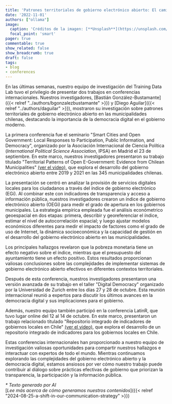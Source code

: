 ```yaml
---
title: 'Patrones territoriales de gobierno electrónico abierto: El camino hacia la democracia digital en las municipalidades chilenas'
date: '2022-11-01'
authors: ["ollama"]
image:
  caption: 'Créditos de la imagen: [**Unsplash**](https://unsplash.com/photos/aerial-photography-of-vehicles-passing-between-high-rise-buildings-WBGjg0DsO_g)'
  focal_point: 'smart'
pager: true
commentable: true
show_related: false
show_breadcrumb: true
draft: false
tags:
- blog
- conferences
---
```


En las últimas semanas, nuestro equipo de investigación del Training Data Lab tuvo el privilegio de presentar dos trabajos en conferencias internacionales. Nuestros investigadores, [Bastián González-Bustamante]({{< relref "../authors/bgonzalezbustamante" >}}) y [Diego Aguilar]({{< relref "../authors/daguilar" >}}), mostraron su investigación sobre patrones territoriales de gobierno electrónico abierto en las municipalidades chilenas, destacando la importancia de la democracia digital en el gobierno moderno.

<!--more-->

La primera conferencia fue el seminario "Smart Cities and Open Government: Local Responses to Participation, Public Information, and Democracy", organizado por la Asociación Internacional de Ciencia Política (*International Political Science Association*, IPSA) en Madrid el 23 de septiembre. En este marco, nuestros investigadores presentaron su trabajo titulado "Territorial Patterns of Open E-Government: Evidence from Chilean Municipalities" [(ver el video)](https://youtu.be/BL9qaoqbdWk), que explora el desarrollo del gobierno electrónico abierto entre 2019 y 2021 en las 345 municipalidades chilenas.

 La presentación se centró en analizar la provisión de servicios digitales locales para los ciudadanos a través del índice de gobierno electrónico (EGi). Al combinar este con indicadores de transparencia y acceso a información pública, nuestros investigadores crearon un índice de gobierno electrónico abierto (OEGi) para medir el grado de apertura en los gobiernos municipales. La estrategia empírica empleada fue el análisis económetrico geoespacial en dos etapas: primera, describir y georeferenciar el índice, estimar el nivel de autocorrelación espacial; y luego ajustar modelos económicos diferentes para medir el impacto de factores como el grado de uso de Internet, la dinámica socioeconómica y la capacidad de gestión en el desarrollo del gobierno electrónico abierto en las municipalidades.

Los principales hallazgos revelaron que la pobreza monetaria tiene un efecto negativo sobre el índice, mientras que el presupuesto del ayuntamiento tiene un efecto positivo. Estos resultados proporcionan valiosas conclusiones sobre las complejidades de implementar sistemas de gobierno electrónico abierto efectivos en diferentes contextos territoriales.

Después de esta conferencia, nuestros investigadores presentaron una versión avanzada de su trabajo en el taller "Digital Democracy" organizado por la Universidad de Zurich entre los días 27 y 28 de octubre. Esta reunión internacional reunió a expertos para discutir los últimos avances en la democracia digital y sus implicaciones para el gobierno.

Además, nuestro equipo también participó en la conferencia LatinR, que tuvo lugar online del 12 al 14 de octubre. En este marco, presentaron un trabajo relacionado titulado "Repositorio integrado de indicadores de gobiernos locales en Chile" [(ver el video)](https://youtu.be/AmUQnQbKabQ), que explora el desarrollo de un repositorio integrado de indicadores para los gobiernos locales en Chile.

Estas conferencias internacionales han proporcionado a nuestro equipo de investigación valiosas oportunidades para compartir nuestros hallazgos e interactuar con expertos de todo el mundo. Mientras continuamos explorando las complejidades del gobierno electrónico abierto y la democracia digital, estamos ansiosos por ver cómo nuestro trabajo puede contribuir al diálogo sobre prácticas efectivas de gobierno que priorizan la transparencia, la participación y la información pública.

_* Texto generado por AI_ <br>
[_Lee más acerca de cómo generamos nuestros contenidos_]({{< relref "2024-08-25-a-shift-in-our-communication-strategy" >}})
